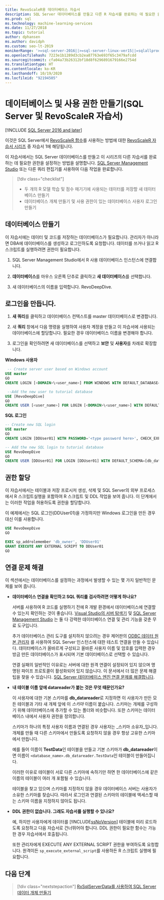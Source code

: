 ```yaml
---
title: RevoScaleR용 데이터베이스 자습서
description: SQL Server 데이터베이스를 만들고 다른 R 자습서를 완료하는 데 필요한 권한을 설정합니다.
ms.prod: sql
ms.technology: machine-learning-services
ms.date: 11/27/2018
ms.topic: tutorial
author: dphansen
ms.author: davidph
ms.custom: seo-lt-2019
monikerRange: '>=sql-server-2016||>=sql-server-linux-ver15||=sqlallproducts-allversions'
ms.openlocfilehash: 7223e1b1289d3cb2ea87763e693f65c3479afcdd
ms.sourcegitcommit: cfa04a73b26312bf18d8f6296891679166e2754d
ms.translationtype: HT
ms.contentlocale: ko-KR
ms.lasthandoff: 10/19/2020
ms.locfileid: "92194505"
---
```

# <a name="create-a-database-and-permissions-sql-server-and-revoscaler-tutorial"></a>데이터베이스 및 사용 권한 만들기(SQL Server 및 RevoScaleR 자습서)
[!INCLUDE [SQL Server 2016 and later](../../includes/applies-to-version/sqlserver2016.md)]

이것은 SQL Server에서 [RevoScaleR 함수](/machine-learning-server/r-reference/revoscaler/revoscaler)를 사용하는 방법에 대한 [RevoScaleR 자습서 시리즈](deepdive-data-science-deep-dive-using-the-revoscaler-packages.md) 중 자습서 1에 해당됩니다.

이 자습서에서는 SQL Server 데이터베이스를 만들고 이 시리즈의 다른 자습서를 완료하는 데 필요한 권한을 설정하는 방법을 설명합니다. [SQL Server Management Studio](../../ssms/download-sql-server-management-studio-ssms.md) 또는 다른 쿼리 편집기를 사용하여 다음 작업을 완료합니다.

> [!div class="checklist"]
> * 두 개의 R 모델 학습 및 점수 매기기에 사용되는 데이터를 저장할 새 데이터베이스 만들기
> * 데이터베이스 개체 만들기 및 사용 권한이 있는 데이터베이스 사용자 로그인 만들기
  
## <a name="create-the-database"></a>데이터베이스 만들기

이 자습서에는 데이터 및 코드를 저장하는 데이터베이스가 필요합니다. 관리자가 아니라면 DBA에 데이터베이스를 생성하고 로그인하도록 요청합니다. 데이터를 쓰거나 읽고 R 스크립트를 실행하려면 권한이 필요합니다.

1. SQL Server Management Studio에서 R 사용 데이터베이스 인스턴스에 연결합니다.

2. **데이터베이스**를 마우스 오른쪽 단추로 클릭하고 **새 데이터베이스**를 선택합니다.
  
2. 새 데이터베이스의 이름을 입력합니다. RevoDeepDive.
  
## <a name="create-a-login"></a>로그인을 만듭니다.
  
1. **새 쿼리**를 클릭하고 데이터베이스 컨텍스트를 master 데이터베이스로 변경합니다.
  
2. 새 **쿼리** 창에서 다음 명령을 실행하여 사용자 계정을 만들고 이 자습서에 사용되는 데이터베이스에 할당합니다. 필요한 경우 데이터베이스 이름을 변경해야 합니다.

3. 로그인을 확인하려면 새 데이터베이스를 선택하고 **보안** 및 **사용자**를 차례로 확장합니다.
  
**Windows 사용자**
  
```sql
 -- Create server user based on Windows account
USE master
GO
CREATE LOGIN [<DOMAIN>\<user_name>] FROM WINDOWS WITH DEFAULT_DATABASE=[RevoDeepDive]

 --Add the new user to tutorial database
USE [RevoDeepDive]
GO
CREATE USER [<user_name>] FOR LOGIN [<DOMAIN>\<user_name>] WITH DEFAULT_SCHEMA=[db_datareader]
```

**SQL 로그인**

```sql
-- Create new SQL login
USE master
GO
CREATE LOGIN [DDUser01] WITH PASSWORD='<type password here>', CHECK_EXPIRATION=OFF, CHECK_POLICY=OFF;

-- Add the new SQL login to tutorial database
USE RevoDeepDive
GO
CREATE USER [DDUser01] FOR LOGIN [DDUser01] WITH DEFAULT_SCHEMA=[db_datareader]
```

## <a name="assign-permissions"></a>권한 할당

이 자습서에서는 테이블과 저장 프로시저 생성, 삭제 및 SQL Server의 외부 프로세스에서 R 스크립트실행을 포함하여 R 스크립트 및 DDL 작업을 보여 줍니다. 이 단계에서는 이러한 작업을 허용하도록 권한을 할당합니다.

이 예제에서는 SQL 로그인(DDUser01)을 가정하지만 Windows 로그인을 만든 경우 대신 이를 사용합니다.

```sql
USE RevoDeepDive
GO

EXEC sp_addrolemember 'db_owner', 'DDUser01'
GRANT EXECUTE ANY EXTERNAL SCRIPT TO DDUser01
GO
```

## <a name="troubleshoot-connections"></a>연결 문제 해결

이 섹션에서는 데이터베이스를 설정하는 과정에서 발생할 수 있는 몇 가지 일반적인 문제를 보여 줍니다.

- **데이터베이스 연결을 확인하고 SQL 쿼리를 검사하려면 어떻게 하나요?**
  
    서버를 사용하여 R 코드를 실행하기 전에 R 개발 환경에서 데이터베이스에 연결할 수 있는지 확인하는 것이 좋습니다. [Visual Studio의 서버 탐색기](/previous-versions/x603htbk(v=vs.140)) 및 [SQL Server Management Studio](../../ssms/download-sql-server-management-studio-ssms.md) 는 둘 다 강력한 데이터베이스 연결 및 관리 기능을 갖춘 무료 도구입니다.
  
    추가 데이터베이스 관리 도구를 설치하지 않으려는 경우 제어판의 [ODBC 데이터 원본 관리자](../../odbc/admin/odbc-data-source-administrator.md?view=sql-server-2017) 를 사용하여 SQL Server 인스턴스에 대한 테스트 연결을 만들 수 있습니다. 데이터베이스가 올바르게 구성되고 올바른 사용자 이름 및 암호를 입력한 경우 방금 만든 데이터베이스가 표시되며 기본 데이터베이스로 선택할 수 있습니다.
  
    연결 실패의 일반적인 이유로는 서버에 대한 원격 연결이 설정되어 있지 않으며 명명된 파이프 프로토콜이 활성화되어 있지 않습니다. 이 문서에서 더 많은 문제 해결 팁을 찾을 수 있습니다. [SQL Server 데이터베이스 엔진 연결 문제를 해결합니다](../../database-engine/configure-windows/troubleshoot-connecting-to-the-sql-server-database-engine.md).
  
- **내 테이블 이름 앞에 datareader가 붙는 것은 무엇 때문인가요?**
  
    이 사용자에 대한 기본 스키마를 **db_datareader**로 지정하면 이 사용자가 만든 모든 테이블과 기타 새 개체 앞에 이 *스키마* 이름이 붙습니다. 스키마는 개체를 구성하기 위해 데이터베이스에 추가할 수 있는 폴더와 비슷합니다. 또한 스키마는 데이터베이스 내에서 사용자 권한을 정의합니다.
  
    스키마가 하나의 특정 사용자 이름과 연결된 경우 사용자는 _스키마 소유자_입니다. 개체를 만들 때 다른 스키마에서 만들도록 요청하지 않을 경우 항상 고유한 스키마에서 만듭니다.
  
    예를 들어 이름이 **TestData**인 테이블을 만들고 기본 스키마가 **db_datareader**이면 이름이 `<database_name>.db_datareader.TestData`인 테이블이 만들어집니다.
  
    이러한 이유로 테이블이 서로 다른 스키마에 속하기만 하면 한 데이터베이스에 같은 이름의 테이블이 여러 개 포함될 수 있습니다.
   
    테이블을 찾고 있으며 스키마를 지정하지 않을 경우 데이터베이스 서버는 사용자가 소유한 스키마를 찾습니다. 따라서 로그인과 연결된 스키마의 테이블에 액세스할 때는 스키마 이름을 지정하지 않아도 됩니다.
  
- **DDL 권한이 없습니다. 그래도 자습서를 실행할 수 있나요?**
  
    예, 하지만 사용자에게 데이터를 [!INCLUDE[ssNoVersion](../../includes/ssnoversion-md.md)] 테이블에 미리 로드하도록 요청하고 다음 자습서로 건너뛰어야 합니다. DDL 권한이 필요한 함수는 가능한 경우 자습서에서 호출됩니다.

    또한 관리자에게 EXECUTE ANY EXTERNAL SCRIPT 권한을 부여하도록 요청합니다. 원격이든 `sp_execute_external_script`를 사용하든 R 스크립트 실행에 필요합니다.

## <a name="next-steps"></a>다음 단계

> [!div class="nextstepaction"]
> [RxSqlServerData를 사용하여 SQL Server 데이터 개체 만들기](../../machine-learning/tutorials/deepdive-create-sql-server-data-objects-using-rxsqlserverdata.md)